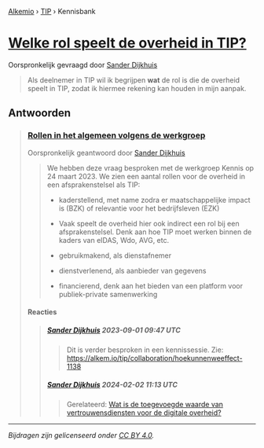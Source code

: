 [Alkemio](https://welcome.alkem.io/) › [TIP](https://alkem.io/tip/dashboard) › Kennisbank
# [Welke rol speelt de overheid in TIP?](https://alkem.io/tip/collaboration/welkerolspeeltde-1008)
Oorspronkelijk gevraagd door [Sander Dijkhuis](https://alkem.io/user/sander-dijkhuis-3912)
>Als deelnemer in TIP wil ik begrijpen **wat** de rol is die de overheid speelt in TIP, zodat ik hiermee rekening kan houden in mijn aanpak.
## Antwoorden
>### [Rollen in het algemeen volgens de werkgroep](https://alkem.io/tip/collaboration/welkerolspeeltde-1008/posts/rolleninhetalgeme-1409)
>Oorspronkelijk geantwoord door [Sander Dijkhuis](https://alkem.io/tip/collaboration/welkerolspeeltde-1008/posts/rolleninhetalgeme-1409)
>>We hebben deze vraag besproken met de werkgroep Kennis op 24 maart 2023. We zien een aantal rollen voor de overheid in een afsprakenstelsel als TIP:
>>
>>*   kaderstellend, met name zodra er maatschappelijke impact is (BZK) of relevantie voor het bedrijfsleven (EZK)
>>
>>    *   Vaak speelt de overheid hier ook indirect een rol bij een afsprakenstelsel. Denk aan hoe TIP moet werken binnen de kaders van eIDAS, Wdo, AVG, etc.
>>
>>*   gebruikmakend, als dienstafnemer
>>
>>*   dienstverlenend, als aanbieder van gegevens
>>
>>*   financierend, denk aan het bieden van een platform voor publiek-private samenwerking
>#### Reacties
>>##### [Sander Dijkhuis](https://alkem.io/user/sander-dijkhuis-3912) 2023-09-01 09:47 UTC
>>>Dit is verder besproken in een kennissessie. Zie: https://alkem.io/tip/collaboration/hoekunnenweeffect-1138
>>##### [Sander Dijkhuis](https://alkem.io/user/sander-dijkhuis-3912) 2024-02-02 11:13 UTC
>>>Gerelateerd: [Wat is de toegevoegde waarde van vertrouwensdiensten voor de digitale overheid?](https://alkem.io/tip/collaboration/watisdetoegevoegd-5977)
* * *
_Bijdragen zijn gelicenseerd onder [CC BY 4.0](https://creativecommons.org/licenses/by/4.0/deed.nl)._
